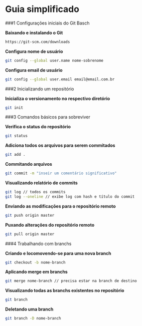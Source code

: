 # Guia simplificado

###1 Configurações iniciais do Git Basch

**Baixando e instalando o Git**
```bash
https://git-scm.com/downloads
```

**Configura nome de usuário**
```bash
git config --global user.name nome-sobrenome
```

**Configura email de usuário**
```bash
git config --global user.email email@email.com.br
```

###2 Inicializando um repositório

**Inicializa o versionamento no respectivo diretório**
```bash
git init
```

###3 Comandos básicos para sobreviver

**Verifica o status do repositório**
```bash
git status
```

**Adiciona todos os arquivos para serem commitados**
```bash
git add .
```

**Commitando arquivos**
```bash
git commit -m "inseir um comentário significativo"
```

**Visualizando relatório de commits**
```bash
git log // todos os commits
git log --oneline // exibe log com hash e título do commit
```

**Enviando as modificações para o repositório remoto**
```bash
git push origin master
```

**Puxando alterações do repositório remoto**
```bash
git pull origin master
```

###4 Trabalhando com branchs

**Criando e locomovendo-se para uma nova branch**
```bash
git checkout -b nome-branch 
```

**Aplicando merge em branchs**
```bash
git merge nome-branch // precisa estar na branch de destino
```

**Visualizando todas as branchs existentes no repositório**
```bash
git branch
```

**Deletando uma branch**
```bash
git branch -D nome-branch
```

